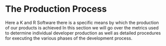 # The Production Process

Here a K and R Software there is a specific means by which the production of our products is achieved
In this section we will go over the metrics used to determine individual developer production
as well as detailed procedures for executing the various phases of the development process. 